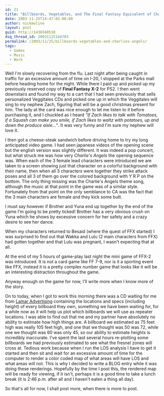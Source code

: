 ```yaml
---
id: 21
title: "Billboards, Vegetables, and The Final Fantasy Equivalent of Charlie's Angels"
date: 2003-11-25T14:47:03-08:00
author: nickmoline
layout: post
guid: http://1436560538
dsq_thread_id: 20031125144703
permalink: /2003/11/25/billboards-vegetables-and-charlies-angels/
tags:
  - Games
  - Music
  - Work
---
```

Well I'm slowly recovering from the flu. Last night after being caught in traffic for an excessive amount of time on I-20, I stopped at the Parks mall before heading home for the night. While there I paid up and picked up my previously reserved copy of **Final Fantasy X-2** for PS2. I then went downstairs and found my way to a cart that I had seen previously that sells personalized Veggitales CDs and picked one up in which the Veggitales will sing to my nephew Zach, figuring that will be a good christmas present for him. The lady at the card was nice enough to let me listen to it before purchasing it, and I chuckled as I heard _&#8220;If Zach likes to talk with Tomatoes, if a Squash can make you smile, if Zach likes to waltz with potatoes, up and down the produce aisle&#8230;&#8221;_. It was very funny and I'm sure my nephew will love it.

<!--more-->

I then got a cheese-steak sandwich before driving home to try my long anticipated video game. I had seen japanese videos of the opening scene but the english version was slightly different. It was indeed a pop concert, but what struck me was how very _Charlie's Angels_ the opening sequence was. When each of the 3 female lead characters were introduced we are taken to a screen showing just that character on a colorful background with their name, then when all 3 characters were together they strike attack poses and all 3 of them go over the colored background with Y R P on the bottom. The only thing missing was the Charlie's Angels theme song, although the music at that point in the game was of a similar style. Fortunately from that point on the only semblance to CA was the fact that the 3 main characters are female and they kick some butt.

I must say however if Brother and Yuna end up together by the end of the game I'm going to be pretty ticked! Brother has a very obvious crush on Yuna which he shows by excessive concern for her safety and a crazy desire to see her dance.

When my characters returned to Besaid (where the quest of FFX started) I was surprised to find out that Wakka and Lulu (2 main characters from FFX) had gotten together and that Lulu was pregnant, I wasn't expecting that at all.

At the end of my 5 hours of game-play last night the mini game of FFX-2 was introduced. It is not a card game like FF 7-9, nor is it a sporting event like FFX, instead it is a pretty complex number game that looks like it will be an interesting distraction throughout the game.

Anyway enough on the game for now, I'll write more when I know more of the story.

On to today, when I got to work this morning there was a CD waiting for me from [Lamar Advertising](http://www.lamar.com/) containing the locations and specs (including height) of every billboard they own, something we have been waiting for, for a while now as it will help us plot which billboards we will use as repeater locations. I was able to find out that me and my partner have absolutely no ability to estimate how high things are. A billboard we estimated as 75 feet high was really 105 feet high, and one that we thought was 50 was 72, while one we thought was 60 was only 45, so our ability to estimate heights is incredibly inaccurate. I've spent the last several hours re-plotting some billboards we had previously estimated to see what the fresnel zones will cross at. Tedious work because when I run the LOS analysis I have to get it started and then sit and wait for an excessive amount of time for the computer to render a color coded map of what areas will have LOS and what areas will not. This is why I decided to write a BLOG entry while it was doing these renderings. Hopefully by the time I post this, the rendered map will be ready for viewing, if it isn't, perhaps it is a good time to take a lunch break (it is 2:46 p.m. after all and I haven't eaten a thing all day).

So that's all for now, I shall post more, when there is more to post.